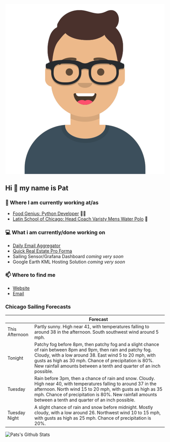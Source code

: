 [![Social banner for p-j-falconer](https://raw.githubusercontent.com/P-J-FALCONER/P-J-FALCONER/master/assets/avataaars.svg)](https://patfalconer.com/)
## Hi :wave: my name is Pat

### 💼 Where I am currently working at/as
- [Food Genius: Python Developer](https://getfoodgenius.com/) 🍔🐍
- [Latin School of Chicago: Head Coach Varisty Mens Water Polo](https://www.latinschool.org/) 🤽


### 💻 What i am currently/done working on
 - [Daily Email Aggregator](https://github.com/P-J-FALCONER/dott_daily_mail)
 - [Quick Real Estate Pro Forma](https://github.com/P-J-FALCONER/henry)
 - Sailing Sensor/Grafana Dashboard *coming very soon*
 - Google Earth KML Hosting Solution *coming very soon*

### 📫 Where to find me
 - [Website](https://patfalconer.com/)
 - [Email](mailto:patrick.j.falconer@gmail.com)


### Chicago Sailing Forecasts
|   | Forecast  |
|---|---|
| This Afternoon | Partly sunny. High near 41, with temperatures falling to around 38 in the afternoon. South southwest wind around 5 mph. |
| Tonight | Patchy fog before 8pm, then patchy fog and a slight chance of rain between 8pm and 9pm, then rain and patchy fog. Cloudy, with a low around 38. East wind 5 to 20 mph, with gusts as high as 30 mph. Chance of precipitation is 80%. New rainfall amounts between a tenth and quarter of an inch possible. |
| Tuesday | Rain before 3pm, then a chance of rain and snow. Cloudy. High near 40, with temperatures falling to around 37 in the afternoon. North wind 15 to 20 mph, with gusts as high as 35 mph. Chance of precipitation is 80%. New rainfall amounts between a tenth and quarter of an inch possible. |
| Tuesday Night | A slight chance of rain and snow before midnight. Mostly cloudy, with a low around 26. Northwest wind 10 to 15 mph, with gusts as high as 25 mph. Chance of precipitation is 20%. |

![Pats's Github Stats](https://github-readme-stats.vercel.app/api?username=p-j-falconer&show_icons=true&theme=radical)

